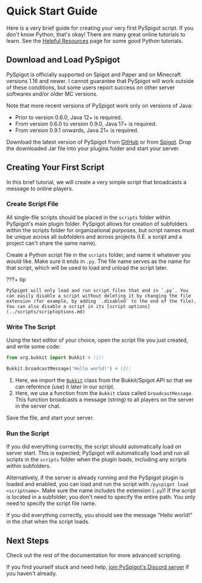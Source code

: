 # Quick Start Guide

Here is a very brief guide for creating your very first PySpigot script. If you don't know Python, that's okay! There are many great online tutorials to learn. See the [Helpful Resources](../scripts/externalresources.md) page for some good Python tutorials.

## Download and Load PySpigot

PySpigot is officially supported on Spigot and Paper and on Minecraft versions 1.16 and newer. I cannot guarantee that PySpigot will work outside of these conditions, but some users report success on other server softwares and/or older MC versions.

Note that more recent versions of PySpigot work only on versions of Java:
- Prior to version 0.6.0, Java 12+ is required.
- From version 0.6.0 to version 0.9.0, Java 17+ is required.
- From version 0.9.1 onwards, Java 21+ is required.

Download the latest version of PySpigot from [GitHub](https://github.com/magicmq/pyspigot) or from [Spigot](https://www.spigotmc.org/resources/pyspigot.111006/). Drop the downloaded Jar file into your plugins folder and start your server.

## Creating Your First Script

In this brief tutorial, we will create a very simple script that broadcasts a message to online players.

### Create Script File

All single-file scripts should be placed in the `scripts` folder within PySpigot's main plugin folder. PySpigot allows for creation of subfolders within the scripts folder for organizational purposes, but script names must be unique across all subfolders and across projects (I.E. a script and a project can't share the same name).

Create a Python script file in the `scripts` folder, and name it whatever you would like. Make sure it ends in `.py`. The file name serves as the name for that script, which will be used to load and unload the script later.

???+ tip

    PySpigot will only load and run script files that end in `.py`. You can easily disable a script without deleting it by changing the file extension (for example, by adding `.disabled` to the end of the file). You can also disable a script in its [script options](../scripts/scriptoptions.md)

### Write The Script

Using the text editor of your choice, open the script file you just created, and write some code:

``` py linenums="1"
from org.bukkit import Bukkit # (1)!

Bukkit.broadcastMessage('Hello world!') # (2)!
```

1.  Here, we import the [`Bukkit`](https://hub.spigotmc.org/javadocs/bukkit/org/bukkit/Bukkit.html) class from the Bukkit/Spigot API so that we can reference (use) it later in our script.
2.  Here, we use a function from the `Bukkit` class called `broadcastMessage`. This function broadcasts a message (string) to all players on the server in the server chat.

Save the file, and start your server.

### Run the Script

If you did everything correctly, the script should automatically load on server start. This is expected; PySpigot will automatically load and run all scripts in the `scripts` folder when the plugin loads, including any scripts within subfolders.

Alternatively, if the server is already running and the PySpigot plugin is loaded and enabled, you can load and run the script with `/pyspigot load <scriptname>`. Make sure the name includes the extension (`.py`)! If the script is located in a subfolder, you don't need to specify the entire path. You only need to specify the script file name.

If you did everything correctly, you should see the message "Hello world!" in the chat when the script loads.

## Next Steps

Check out the rest of the documentation for more advanced scripting.

If you find yourself stuck and need help, [join PySpigot's Discord server](https://discord.gg/f2u7nzRwuk) if you haven't already.